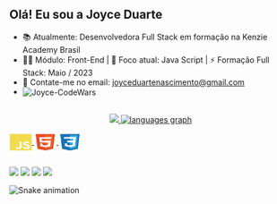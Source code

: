 ## Olá! Eu sou a Joyce Duarte

- 📚 Atualmente: Desenvolvedora Full Stack em formação na Kenzie Academy Brasil
- 👨‍💻 Módulo: Front-End | 🚀 Foco atual: Java Script | ⚡ Formação Full Stack: Maio / 2023
- 🔔 Contate-me no email: joyceduartenascimento@gmail.com
- <img align="center" alt="Joyce-CodeWars" src="https://www.codewars.com/users/JoyceDuarteNascimento/badges/small">

##

<div align="center">
  <a href="https://github.com/JoyceDuarteNascimento">
  <img height="180em" src="https://github-readme-stats.vercel.app/api?username=joyceduartenascimento&show_icons=true&theme=dracula&include_all_commits=true&count_private=true"/>
   <img src="https://github-readme-stats.vercel.app/api/top-langs?locale=en&hide_title=false&layout=compact&card_width=380&langs_count=5&&theme=dracula&hide_border=true&username=joyceduartenascimento" height="90" alt="languages graph"/>
</div>

<div style="display: inline_block"><br>
  <img align="center" alt="Joyce-Js" height="30" width="40" src="https://raw.githubusercontent.com/devicons/devicon/master/icons/javascript/javascript-plain.svg">
  <img align="center" alt="Joyce-HTML" height="30" width="40" src="https://raw.githubusercontent.com/devicons/devicon/master/icons/html5/html5-original.svg">
  <img align="center" alt="Joyce-CSS" height="30" width="40" src="https://raw.githubusercontent.com/devicons/devicon/master/icons/css3/css3-original.svg">
</div>
  
  ##
 
<div> 
  <a href="https://www.instagram.com/joyceduartenascimento/" target="_blank"><img src="https://img.shields.io/badge/-Instagram-%23E4405F?style=for-the-badge&logo=instagram&logoColor=white" target="_blank"></a>
  <a href = "mailto:joyceduartenascimento@gmail.com"><img src="https://img.shields.io/badge/Gmail-D14836?style=for-the-badge&logo=gmail&logoColor=white" target="_blank"></a>
  <a href="https://www.linkedin.com/in/joyceduartenascimento/" target="_blank"><img src="https://img.shields.io/badge/LinkedIn-0077B5?style=for-the-badge&logo=linkedin&logoColor=white" target="_blank"></a>
  <a href="https://www.codewars.com/users/JoyceDuarteNascimento" target="_blank"><img src="https://img.shields.io/badge/Codewars-B1361E?style=for-the-badge&logo=Codewars&logoColor=white" target="_blank"></a>
 
  ![Snake animation](https://github.com/JoyceDuarteNascimento/JoyceDuarteNascimento/blob/output/github-contribution-grid-snake.svg)
 
</div>
